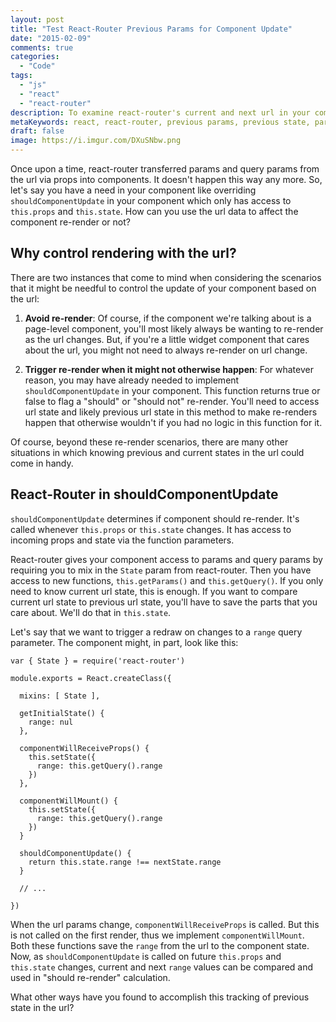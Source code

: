 ```yaml
---
layout: post
title: "Test React-Router Previous Params for Component Update"
date: "2015-02-09"
comments: true
categories:
  - "Code"
tags:
  - "js"
  - "react"
  - "react-router"
description: To examine react-router's current and next url in your component, you'll have to store some state.
metaKeywords: react, react-router, previous params, previous state, params
draft: false
image: https://i.imgur.com/DXuSNbw.png
---
```


Once upon a time, react-router transferred params and query params from the url via props into components.  It doesn't happen this way any more.  So, let's say you have a need in your component like overriding `shouldComponentUpdate` in your component which only has access to `this.props` and `this.state`.   How can you use the url data to affect the component re-render or not?

<!--more-->

## Why control rendering with the url?

There are two instances that come to mind when considering the scenarios that it might be needful to control the update of your component based on the url:

1. __Avoid re-render__: Of course, if the component we're talking about is a page-level component, you'll most likely always be wanting to re-render as the url changes.  But, if you're a little widget component that cares about the url, you might not need to always re-render on url change.

2. __Trigger re-render when it might not otherwise happen__: For whatever reason, you may have already needed to implement `shouldComponentUpdate` in your component.  This function returns true or false to flag a "should" or "should not" re-render.  You'll need to access url state and likely previous url state in this method to make re-renders happen that otherwise wouldn't if you had no logic in this function for it.

Of course, beyond these re-render scenarios, there are many other situations in which knowing previous and current states in the url could come in handy.

## React-Router in shouldComponentUpdate

`shouldComponentUpdate` determines if component should re-render.  It's called whenever `this.props` or `this.state` changes.  It has access to incoming props and state via the function parameters.

React-router gives your component access to params and query params by requiring you to mix in the `State` param from react-router.  Then you have access to new functions, `this.getParams()` and `this.getQuery()`.  If you only need to know current url state, this is enough.  If you want to compare current url state to previous url state, you'll have to save the parts that you care about.  We'll do that in `this.state`.

Let's say that we want to trigger a redraw on changes to a `range` query parameter.  The component might, in part, look like this:

```
var { State } = require('react-router')

module.exports = React.createClass({

  mixins: [ State ],

  getInitialState() {
    range: nul
  },

  componentWillReceiveProps() {
    this.setState({
      range: this.getQuery().range
    })
  },

  componentWillMount() {
    this.setState({
      range: this.getQuery().range
    })
  }

  shouldComponentUpdate() {
    return this.state.range !== nextState.range
  }

  // ...

})
```

When the url params change, `componentWillReceiveProps` is called.  But this is not called on the first render, thus we implement `componentWillMount`.  Both these functions save the `range` from the url to the component state.  Now, as `shouldComponentUpdate` is called on future `this.props` and `this.state` changes, current and next `range` values can be compared and used in "should re-render" calculation.

What other ways have you found to accomplish this tracking of previous state in the url?
